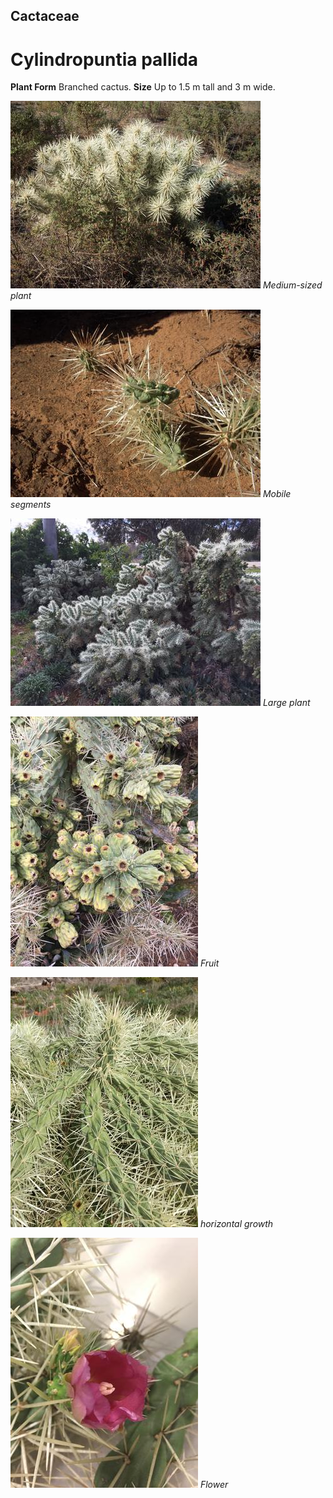 ## Cactaceae
# Cylindropuntia pallida

**Plant Form** Branched cactus. **Size** Up to 1.5 m tall and 3 m wide.


![Medium-sized plant](47811_Cylindropuntia-pallida_large-plant_Ouyen-State-Forest.jpg)
 *Medium-sized plant* 

![Mobile segments](47848_Cylindropuntia-pallida_Ouyen-State-Forest.jpg)
 *Mobile segments* 

![Large plant](47919_Cylindropuntia-pallida_Tresco-34.jpg)
 *Large plant* 

![Fruit](47911_Cylindropuntia-pallida_Tresco-27.jpg)
 *Fruit* 

![horizontal growth](47914_Cylindropuntia-pallida_Tresco-3.jpg)
 *horizontal growth* 

![Flower](47805_Cylindropuntia-pallida_Epsom-4.jpg)
 *Flower* 

